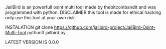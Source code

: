 JailBird is an powerfull osint multi tool made by thebitcoinbandit and was programmed with python. DISCLAIMER this tool is made for ethical hacking only use this tool at your own risk.

INSTALATION
git clone https://github.com/jailbird-project/JailBird-Osint-Multi-Tool
python3 jailbird.py


LATEST VERSION IS 0.0.0
